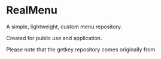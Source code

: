 # RealMenu
A simple, lightweight, custom menu repository.

Created for public use and application.

Please note that the getkey repository comes originally from 
